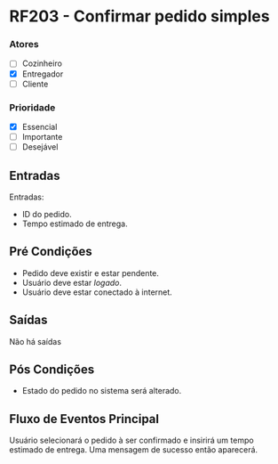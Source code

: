# RF203 - Confirmar pedido simples

### Atores

* [ ] Cozinheiro
* [x] Entregador
* [ ] Cliente

### Prioridade

* [x] Essencial
* [ ] Importante
* [ ] Desejável

## Entradas

Entradas:

* ID do pedido.
* Tempo estimado de entrega.

## Pré Condições

* Pedido deve existir e estar pendente.
* Usuário deve estar _logado_.
* Usuário deve estar conectado à internet.

## Saídas

Não há saídas

## Pós Condições

* Estado do pedido no sistema será alterado.

## Fluxo de Eventos Principal

Usuário selecionará o pedido à ser confirmado e insirirá um tempo estimado de entrega. Uma mensagem de sucesso então aparecerá.

